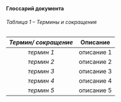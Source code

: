 **Глоссарий документа**


###### Таблица 1 – Термины и сокращения
***Термин/ сокращение***  |     **Описание**  
:------:|-------
*термин 1* | описание 1
*термин 2* | описание 2
*термин 3* | описание 3
*термин 4* | описание 4
*термин 5* | описание 5

